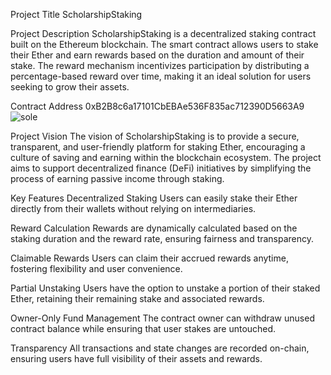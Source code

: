 Project Title
ScholarshipStaking

Project Description
ScholarshipStaking is a decentralized staking contract built on the Ethereum blockchain. The smart contract allows users to stake their Ether and earn rewards based on the duration and amount of their stake. The reward mechanism incentivizes participation by distributing a percentage-based reward over time, making it an ideal solution for users seeking to grow their assets.

Contract Address
0xB2B8c6a17101CbEBAe536F835ac712390D5663A9
![sole](https://github.com/user-attachments/assets/2cb9a6b4-8017-4856-9327-6a0645eb5a79)


Project Vision
The vision of ScholarshipStaking is to provide a secure, transparent, and user-friendly platform for staking Ether, encouraging a culture of saving and earning within the blockchain ecosystem. The project aims to support decentralized finance (DeFi) initiatives by simplifying the process of earning passive income through staking.

Key Features
Decentralized Staking
Users can easily stake their Ether directly from their wallets without relying on intermediaries.

Reward Calculation
Rewards are dynamically calculated based on the staking duration and the reward rate, ensuring fairness and transparency.

Claimable Rewards
Users can claim their accrued rewards anytime, fostering flexibility and user convenience.

Partial Unstaking
Users have the option to unstake a portion of their staked Ether, retaining their remaining stake and associated rewards.

Owner-Only Fund Management
The contract owner can withdraw unused contract balance while ensuring that user stakes are untouched.

Transparency
All transactions and state changes are recorded on-chain, ensuring users have full visibility of their assets and rewards.

